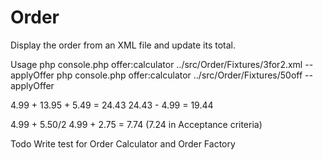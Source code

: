 Order
=====

Display the order from an XML file and update its total.

Usage
php console.php offer:calculator ../src/Order/Fixtures/3for2.xml --applyOffer
php console.php offer:calculator ../src/Order/Fixtures/50off --applyOffer

4.99 + 13.95 + 5.49 = 24.43
24.43 - 4.99 = 19.44

4.99 + 5.50/2
4.99 + 2.75 = 7.74  (7.24 in Acceptance criteria)

Todo
Write test for Order Calculator and Order Factory
